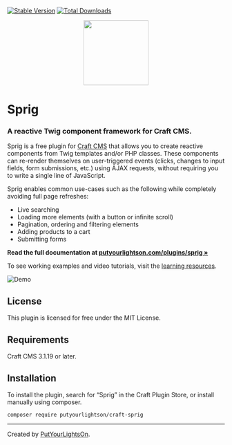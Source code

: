 [![Stable Version](https://img.shields.io/packagist/v/putyourlightson/craft-sprig?label=stable)]((https://packagist.org/packages/putyourlightson/craft-sprig))
[![Total Downloads](https://img.shields.io/packagist/dt/putyourlightson/craft-sprig)](https://packagist.org/packages/putyourlightson/craft-sprig)

<p align="center"><img width="150" src="https://raw.githubusercontent.com/putyourlightson/craft-sprig/v1/src/icon.svg"></p>

# Sprig

### A reactive Twig component framework for Craft CMS.

Sprig is a free plugin for [Craft CMS](https://craftcms.com/) that allows you to create reactive components from Twig templates and/or PHP classes. These components can re-render themselves on user-triggered events (clicks, changes to input fields, form submissions, etc.) using AJAX requests, without requiring you to write a single line of JavaScript. 

Sprig enables common use-cases such as the following while completely avoiding full page refreshes:

- Live searching
- Loading more elements (with a button or infinite scroll)
- Pagination, ordering and filtering elements
- Adding products to a cart
- Submitting forms

**Read the full documentation at [putyourlightson.com/plugins/sprig »](https://putyourlightson.com/plugins/sprig)**

To see working examples and video tutorials, visit the [learning resources](https://putyourlightson.com/sprig).

![Demo](https://putyourlightson.com/assets/images/plugins/sprig/search-demo.gif)

## License

This plugin is licensed for free under the MIT License.

## Requirements

Craft CMS 3.1.19 or later.

## Installation

To install the plugin, search for “Sprig” in the Craft Plugin Store, or install manually using composer.

```
composer require putyourlightson/craft-sprig
```

---

Created by [PutYourLightsOn](https://putyourlightson.com/).
